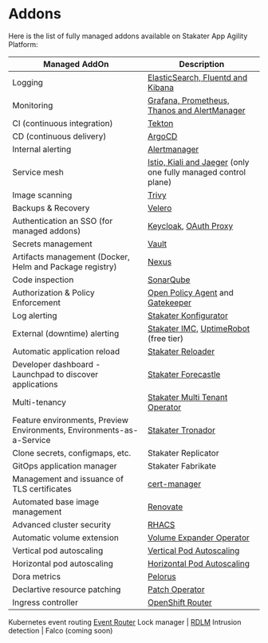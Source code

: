 # Addons

Here is the list of fully managed addons available on Stakater App Agility Platform:

Managed AddOn | Description
--- | ---
Logging | [ElasticSearch, Fluentd and Kibana](./logging-stack/overview.md)
Monitoring | [Grafana, Prometheus, Thanos and AlertManager](./monitoring-stack/overview.md)
CI (continuous integration) | [Tekton](./tekton/overview.md)
CD (continuous delivery) | [ArgoCD](./argocd/overview.md)
Internal alerting | [Alertmanager](./monitoring-stack/overview.md)
Service mesh | [Istio, Kiali and Jaeger](./service-mesh/overview.md) (only one fully managed control plane)
Image scanning | [Trivy](https://github.com/aquasecurity/trivy)
Backups & Recovery | [Velero](./velero/overview.md)
Authentication an SSO (for managed addons) | [Keycloak](https://access.redhat.com/documentation/en-us/red_hat_single_sign-on/7.6), [OAuth Proxy](https://github.com/oauth2-proxy/oauth2-proxy)
Secrets management | [Vault](./vault/overview.md)
Artifacts management (Docker, Helm and Package registry) | [Nexus](./nexus/overview.md)
Code inspection | [SonarQube](./sonarqube/overview.md)
Authorization & Policy Enforcement | [Open Policy Agent](https://www.openpolicyagent.org/) and [Gatekeeper](https://github.com/open-policy-agent/gatekeeper)
Log alerting | [Stakater Konfigurator](https://github.com/stakater/Konfigurator)
External (downtime) alerting | [Stakater IMC](https://github.com/stakater/IngressMonitorController), [UptimeRobot](https://uptimerobot.com/) (free tier)
Automatic application reload | [Stakater Reloader](https://github.com/stakater/Reloader)
Developer dashboard - Launchpad to discover applications | [Stakater Forecastle](./forecastle/overview.md)
Multi-tenancy | [Stakater Multi Tenant Operator](https://docs.stakater.com/mto/index.html)
Feature environments, Preview Environments, Environments-as-a-Service | [Stakater Tronador](https://docs.stakater.com/tronador/#)
Clone secrets, configmaps, etc. | Stakater Replicator
GitOps application manager | Stakater Fabrikate
Management and issuance of TLS certificates | [cert-manager](./cert-manager/overview.md)
Automated base image management | [Renovate](https://github.com/renovatebot/renovate)
Advanced cluster security | [RHACS](./rhacs/overview.md)
Automatic volume extension | [Volume Expander Operator](./volume-expander-operator/overview.md)
Vertical pod autoscaling | [Vertical Pod Autoscaling](./vertical-pod-autoscaler/overview.md)
Horizontal pod autoscaling | [Horizontal Pod Autoscaling](./horizontal-pod-autoscaler/overview.md)
Dora metrics | [Pelorus](./pelorus/overview.md)
Declartive resource patching | [Patch Operator](./patch-operator/overview.md)
Ingress controller | [OpenShift Router](./ingress-controller/overview.md)
Kubernetes event routing [Event Router](./event-router/overview.md)
Lock manager | [RDLM](./rdlm/overview.md)
Intrusion detection | Falco (coming soon)
